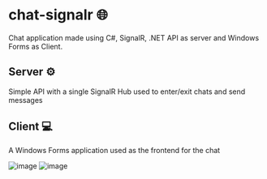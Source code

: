 # chat-signalr 🌐
Chat application made using C#, SignalR, .NET API as server and Windows Forms as Client. 

## Server ⚙️
Simple API with a single SignalR Hub used to enter/exit chats and send messages

## Client 💻
A Windows Forms application used as the frontend for the chat 

![image](https://user-images.githubusercontent.com/68503710/183304367-0e4b315d-3e0d-4572-bb55-93cb968c0dfd.png)
![image](https://user-images.githubusercontent.com/68503710/183305164-a3c6b2d5-d673-4683-90c2-ac5efe7afa21.png)

